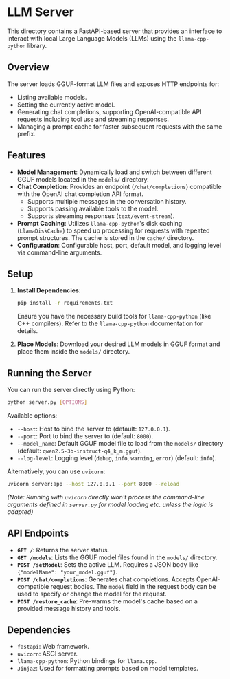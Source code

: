 # LLM Server

This directory contains a FastAPI-based server that provides an interface to interact with local Large Language Models (LLMs) using the `llama-cpp-python` library.

## Overview

The server loads GGUF-format LLM files and exposes HTTP endpoints for:
- Listing available models.
- Setting the currently active model.
- Generating chat completions, supporting OpenAI-compatible API requests including tool use and streaming responses.
- Managing a prompt cache for faster subsequent requests with the same prefix.

## Features

- **Model Management**: Dynamically load and switch between different GGUF models located in the `models/` directory.
- **Chat Completion**: Provides an endpoint (`/chat/completions`) compatible with the OpenAI chat completion API format.
    - Supports multiple messages in the conversation history.
    - Supports passing available tools to the model.
    - Supports streaming responses (`text/event-stream`).
- **Prompt Caching**: Utilizes `llama-cpp-python`'s disk caching (`LlamaDiskCache`) to speed up processing for requests with repeated prompt structures. The cache is stored in the `cache/` directory.
- **Configuration**: Configurable host, port, default model, and logging level via command-line arguments.

## Setup

1.  **Install Dependencies**:
    ```bash
    pip install -r requirements.txt
    ```
    Ensure you have the necessary build tools for `llama-cpp-python` (like C++ compilers). Refer to the `llama-cpp-python` documentation for details.

2.  **Place Models**: Download your desired LLM models in GGUF format and place them inside the `models/` directory.

## Running the Server

You can run the server directly using Python:

```bash
python server.py [OPTIONS]
```

Available options:
- `--host`: Host to bind the server to (default: `127.0.0.1`).
- `--port`: Port to bind the server to (default: `8000`).
- `--model_name`: Default GGUF model file to load from the `models/` directory (default: `qwen2.5-3b-instruct-q4_k_m.gguf`).
- `--log-level`: Logging level (`debug`, `info`, `warning`, `error`) (default: `info`).

Alternatively, you can use `uvicorn`:

```bash
uvicorn server:app --host 127.0.0.1 --port 8000 --reload
```
*(Note: Running with `uvicorn` directly won't process the command-line arguments defined in `server.py` for model loading etc. unless the logic is adapted)*

## API Endpoints

- **`GET /`**: Returns the server status.
- **`GET /models`**: Lists the GGUF model files found in the `models/` directory.
- **`POST /setModel`**: Sets the active LLM. Requires a JSON body like `{"modelName": "your_model.gguf"}`.
- **`POST /chat/completions`**: Generates chat completions. Accepts OpenAI-compatible request bodies. The `model` field in the request body can be used to specify or change the model for the request.
- **`POST /restore_cache`**: Pre-warms the model's cache based on a provided message history and tools.

## Dependencies

- `fastapi`: Web framework.
- `uvicorn`: ASGI server.
- `llama-cpp-python`: Python bindings for `llama.cpp`.
- `Jinja2`: Used for formatting prompts based on model templates. 